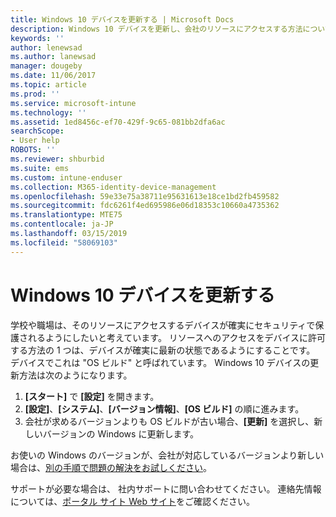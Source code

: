 ```yaml
---
title: Windows 10 デバイスを更新する | Microsoft Docs
description: Windows 10 デバイスを更新し、会社のリソースにアクセスする方法について説明します。
keywords: ''
author: lenewsad
ms.author: lanewsad
manager: dougeby
ms.date: 11/06/2017
ms.topic: article
ms.prod: ''
ms.service: microsoft-intune
ms.technology: ''
ms.assetid: 1ed8456c-ef70-429f-9c65-081bb2dfa6ac
searchScope:
- User help
ROBOTS: ''
ms.reviewer: shburbid
ms.suite: ems
ms.custom: intune-enduser
ms.collection: M365-identity-device-management
ms.openlocfilehash: 59e33e75a38711e95631613e18ce1bd2fb459582
ms.sourcegitcommit: fdc6261f4ed695986e06d18353c10660a4735362
ms.translationtype: MTE75
ms.contentlocale: ja-JP
ms.lasthandoff: 03/15/2019
ms.locfileid: "58069103"
---
```

# <a name="update-your-windows-10-device"></a>Windows 10 デバイスを更新する

学校や職場は、そのリソースにアクセスするデバイスが確実にセキュリティで保護されるようにしたいと考えています。 リソースへのアクセスをデバイスに許可する方法の 1 つは、デバイスが確実に最新の状態であるようにすることです。 デバイスでこれは "OS ビルド" と呼ばれています。 Windows 10 デバイスの更新方法は次のようになります。

1. **[スタート]** で **[設定]** を開きます。
2. **[設定]**、**[システム]**、**[バージョン情報]**、**[OS ビルド]** の順に進みます。
3. 会社が求めるバージョンよりも OS ビルドが古い場合、**[更新]** を選択し、新しいバージョンの Windows に更新します。

お使いの Windows のバージョンが、会社が対応しているバージョンより新しい場合は、[別の手順で問題の解決をお試しください](your-windows-version-isnt-yet-supported.md)。

サポートが必要な場合は、 社内サポートに問い合わせてください。 連絡先情報については、[ポータル サイト Web サイト](https://go.microsoft.com/fwlink/?linkid=2010980)をご確認ください。
